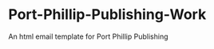 Port-Phillip-Publishing-Work
============================

An html email template for Port Phillip Publishing
